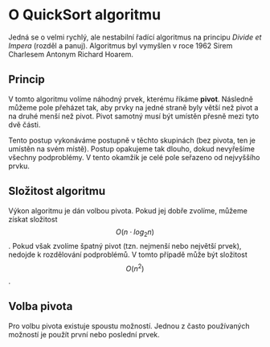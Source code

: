 # O QuickSort algoritmu

Jedná se o velmi rychlý, ale nestabilní řadící algoritmus na principu *Divide et Impera* (rozděl a panuj).
Algoritmus byl vymyšlen v roce 1962 Sirem Charlesem Antonym Richard Hoarem.

## Princip

V tomto algoritmu volíme náhodný prvek, kterému říkáme **pivot**. Následně můžeme pole přeházet tak,
aby prvky na jedné straně byly větší než pivot a na druhé menší než pivot.
Pivot samotný musí být umístěn přesně mezi tyto dvě části.

Tento postup vykonáváme postupně v těchto skupinách (bez pivota, ten je umístěn na svém místě).
Postup opakujeme tak dlouho, dokud nevyřešíme všechny podproblémy. V tento okamžik je celé pole seřazeno od nejvyššího prvku.

## Složitost algoritmu

Výkon algoritmu je dán volbou pivota. Pokud jej dobře zvolíme, můžeme získat složitost $$ O(n \cdot log_{2}n) $$.
Pokud však zvolíme špatný pivot (tzn. nejmenší nebo největší prvek), nedojde k rozdělování podproblémů.
V tomto případě může být složitost $$ O(n^2) $$.

## Volba pivota

Pro volbu pivota existuje spoustu možností. Jednou z často používaných možností je použít první nebo poslední prvek.